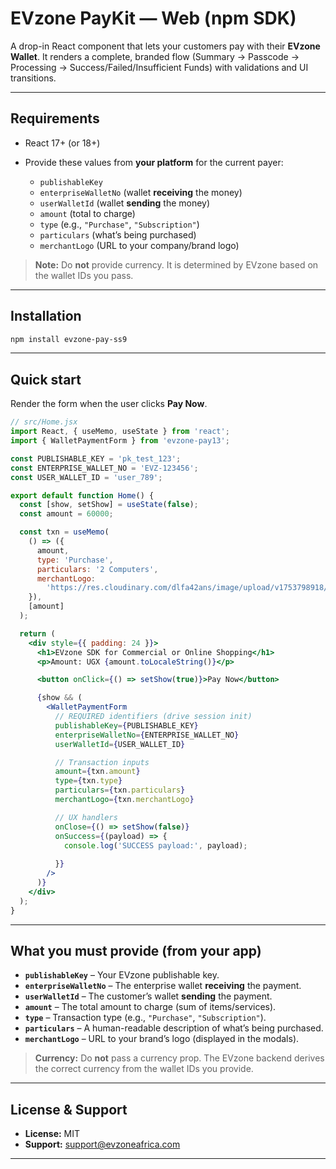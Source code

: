# EVzone PayKit — Web (npm SDK)

A drop-in React component that lets your customers pay with their **EVzone Wallet**. It renders a complete, branded flow (Summary → Passcode → Processing → Success/Failed/Insufficient Funds) with validations and UI transitions.

---

## Requirements

* React 17+ (or 18+)
* Provide these values from **your platform** for the current payer:

  * `publishableKey`
  * `enterpriseWalletNo` (wallet **receiving** the money)
  * `userWalletId` (wallet **sending** the money)
  * `amount` (total to charge)
  * `type` (e.g., `"Purchase"`, `"Subscription"`)
  * `particulars` (what’s being purchased)
  * `merchantLogo` (URL to your company/brand logo)

> **Note:** Do **not** provide currency. It is determined by EVzone based on the wallet IDs you pass.

---

## Installation

```bash
npm install evzone-pay-ss9

```

---

## Quick start

Render the form when the user clicks **Pay Now**.

```jsx
// src/Home.jsx
import React, { useMemo, useState } from 'react';
import { WalletPaymentForm } from 'evzone-pay13';

const PUBLISHABLE_KEY = 'pk_test_123';
const ENTERPRISE_WALLET_NO = 'EVZ-123456';
const USER_WALLET_ID = 'user_789';

export default function Home() {
  const [show, setShow] = useState(false);
  const amount = 60000;

  const txn = useMemo(
    () => ({
      amount,
      type: 'Purchase',
      particulars: '2 Computers',
      merchantLogo:
        'https://res.cloudinary.com/dlfa42ans/image/upload/v1753798918/boys_zmnhiz.jpg',
    }),
    [amount]
  );

  return (
    <div style={{ padding: 24 }}>
      <h1>EVzone SDK for Commercial or Online Shopping</h1>
      <p>Amount: UGX {amount.toLocaleString()}</p>

      <button onClick={() => setShow(true)}>Pay Now</button>

      {show && (
        <WalletPaymentForm
          // REQUIRED identifiers (drive session init)
          publishableKey={PUBLISHABLE_KEY}
          enterpriseWalletNo={ENTERPRISE_WALLET_NO}
          userWalletId={USER_WALLET_ID}

          // Transaction inputs
          amount={txn.amount}
          type={txn.type}
          particulars={txn.particulars}
          merchantLogo={txn.merchantLogo}       

          // UX handlers
          onClose={() => setShow(false)}
          onSuccess={(payload) => {
            console.log('SUCCESS payload:', payload);
            
          }}
        />
      )}
    </div>
  );
}

```
---

## What you must provide (from your app)

* **`publishableKey`** – Your EVzone publishable key.
* **`enterpriseWalletNo`** – The enterprise wallet **receiving** the payment.
* **`userWalletId`** – The customer’s wallet **sending** the payment.
* **`amount`** – The total amount to charge (sum of items/services).
* **`type`** – Transaction type (e.g., `"Purchase"`, `"Subscription"`).
* **`particulars`** – A human-readable description of what’s being purchased.
* **`merchantLogo`** – URL to your brand’s logo (displayed in the modals).

> **Currency:** Do **not** pass a currency prop. The EVzone backend derives the correct currency from the wallet IDs you provide.

---

## License & Support

* **License:** MIT
* **Support:** [support@evzoneafrica.com](mailto:support@evzoneafrica.com)

---
